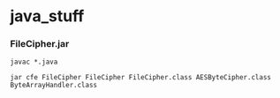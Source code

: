 # java_stuff

### FileCipher.jar

```
javac *.java
```
```
jar cfe FileCipher FileCipher FileCipher.class AESByteCipher.class ByteArrayHandler.class
```



